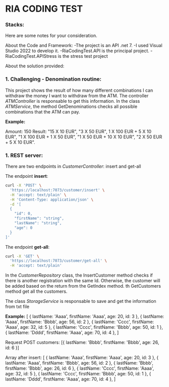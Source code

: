 # RIA CODING TEST

### **Stacks**:

Here are some notes for your consideration.

About the Code and Framework:
-The project is an API .net 7.
-I used Visual Studio 2022 to develop it.
-RiaCodingTest.API is the principal project. 
-RiaCodingTest.APIStress is the stress test project

About the solution provided:

### **1. Challenging - Denomination routine:**

This project shows the result of how many different combinations I can withdraw the money I want to withdraw from the ATM.
The controller *ATMController* is responsable to get this information.
In the class *ATMService*, the method GetDenominations checks all possible combinations that the ATM can pay.

**Example:**

Amount: 150
Result: 
  "15 X 10 EUR",
  "3 X 50 EUR",
  1 X 100 EUR + 5 X 10 EUR",
  "1 X 100 EUR + 1 X 50 EUR",
  "1 X 50 EUR + 10 X 10 EUR",
  "2 X 50 EUR + 5 X 10 EUR".

### **1. REST server:**

There are two endpoints in *CustomerController*: insert and get-all 

The endpoint **insert**:
```bash
curl -X 'POST' \
  'https://localhost:7073/customer/insert' \
  -H 'accept: text/plain' \
  -H 'Content-Type: application/json' \
  -d '[
  {
    "id": 0,
    "firstName": "string",
    "lastName": "string",
    "age": 0
  }
]'
```

The endpoint **get-all**:
```bash
curl -X 'GET' \
  'https://localhost:7073/customer/get-all' \
  -H 'accept: text/plain'
```

In the *CustomerRepository* class, the InsertCustomer method checks if there is another registration with the same Id. Otherwise, the customer will be added based on the return from the GetIndex method.
th GetCustomers method get all the customers.

The class *StorageService* is responsable to save and get the information from txt file

**Example:**
[
{ lastName: &#39;Aaaa&#39;, firstName: &#39;Aaaa&#39;, age: 20, id: 3 },
{ lastName: &#39;Aaaa&#39;, firstName: &#39;Bbbb&#39;, age: 56, id: 2 },
{ lastName: &#39;Cccc&#39;, firstName: &#39;Aaaa&#39;, age: 32, id: 5 },
{ lastName: &#39;Cccc&#39;, firstName: &#39;Bbbb&#39;, age: 50, id: 1 },
{ lastName: &#39;Dddd&#39;, firstName: &#39;Aaaa&#39;, age: 70, id: 4 },
]

Request POST customers:
[{ lastName: &#39;Bbbb&#39;, firstName: &#39;Bbbb&#39;, age: 26, id: 6 }]

Array after insert:
[
{ lastName: &#39;Aaaa&#39;, firstName: &#39;Aaaa&#39;, age: 20, id: 3 },
{ lastName: &#39;Aaaa&#39;, firstName: &#39;Bbbb&#39;, age: 56, id: 2 },
{ lastName: &#39;Bbbb&#39;, firstName: &#39;Bbbb&#39;, age: 26, id: 6 },
{ lastName: &#39;Cccc&#39;, firstName: &#39;Aaaa&#39;, age: 32, id: 5 },
{ lastName: &#39;Cccc&#39;, firstName: &#39;Bbbb&#39;, age: 50, id: 1 },
{ lastName: &#39;Dddd&#39;, firstName: &#39;Aaaa&#39;, age: 70, id: 4 },
]